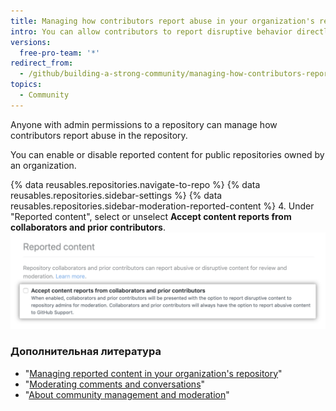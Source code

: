 ```yaml
---
title: Managing how contributors report abuse in your organization's repository
intro: You can allow contributors to report disruptive behavior directly to repository maintainers.
versions:
  free-pro-team: '*'
redirect_from:
  - /github/building-a-strong-community/managing-how-contributors-report-abuse-in-your-organizations-repository
topics:
  - Community
---
```


Anyone with admin permissions to a repository can manage how contributors report abuse in the repository.

You can enable or disable reported content for public repositories owned by an organization.

{% data reusables.repositories.navigate-to-repo %}
{% data reusables.repositories.sidebar-settings %}
{% data reusables.repositories.sidebar-moderation-reported-content %}
4. Under "Reported content", select or unselect **Accept content reports from collaborators and prior contributors**. ![Checkbox for opting into or out of reported content for a repository](/assets/images/help/repository/reported-content-opt-in-checkbox.png)

### Дополнительная литература

- "[Managing reported content in your organization's repository](/communities/moderating-comments-and-conversations/managing-reported-content-in-your-organizations-repository)"
- "[Moderating comments and conversations](/communities/moderating-comments-and-conversations)"
- "[About community management and moderation](/communities/setting-up-your-project-for-healthy-contributions/about-community-management-and-moderation)"
